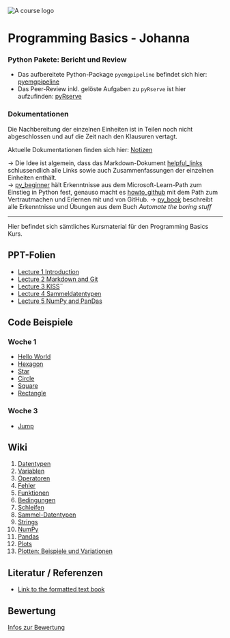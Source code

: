 ![A course logo](logo.png)

# Programming Basics - Johanna

### Python Pakete: Bericht und Review
- Das aufbereitete Python-Package `pyemgpipeline` befindet sich hier: [pyemgpipeline](<EMG Processing>)
- Das Peer-Review inkl. gelöste Aufgaben zu `pyRserve` ist hier aufzufinden: [pyRserve](pyRserve)


### Dokumentationen
Die Nachbereitung der einzelnen Einheiten ist in Teilen noch nicht abgeschlossen und auf die Zeit nach den Klausuren vertagt.

Aktuelle Dokumentationen finden sich hier: [Notizen](notes/helpful_links.md)  

&rarr; Die Idee ist algemein, dass das Markdown-Dokument [helpful_links](notes/helpful_links.md) schlussendlich alle Links sowie auch Zusammenfassungen der einzelnen Einheiten enthält.  
&rarr; [py_beginner](notes/py_beginner.md) hält Erkenntnisse aus dem Microsoft-Learn-Path zum Einstieg in Python fest, genauso macht es [howto_github](notes/howto_github.md) mit dem Path zum Vertrautmachen und Erlernen mit und von GitHub. 
&rarr; [py_book](notes/py_book.md) beschreibt alle Erkenntnisse und Übungen aus dem Buch *Automate the boring stuff*

---


Hier befindet sich sämtliches Kursmaterial für den Programming Basics Kurs.

## PPT-Folien

* [Lecture 1 Introduction](docs/slides/001_Intro.pptx)
* [Lecture 2 Markdown and Git](docs/slides/002_Markdown_Git.pptx)
* [Lecture 3 KISS](docs/slides/003_Kiss.pptx)¨
* [Lecture 4 Sammeldatentypen](docs/slides/004_Testing_Sammeldatentypen.pptx)
* [Lecture 5 NumPy and PanDas](docs/slides/005_NumPy_pandas.pptx)

## Code Beispiele

### Woche 1

* [Hello World](code/hello_world.py)
* [Hexagon](code/hexagon.py)
* [Star](code/star.py)
* [Circle](code/circle.py)
* [Square](code/square.py)
* [Rectangle](code/rectangle.py)

### Woche 3

* [Jump](code/jump.py)

## Wiki

1. [Datentypen](wiki/001_datatypes.md)
2. [Variablen](wiki/002_variables.md)
3. [Operatoren](wiki/003_operators.md)
4. [Fehler](wiki/004_errors.md)
5. [Funktionen](wiki/101_functions.md)
6. [Bedingungen](wiki/102_conditions.md)
7. [Schleifen](wiki/103_loops.md)
8. [Sammel-Datentypen](wiki/104_collection-datatypes.md)
9. [Strings](wiki/105_strings.md)
10. [NumPy](wiki/201_numpy.md)
11. [Pandas](wiki/301_pandas.md)
12. [Plots](wiki/401_plots.md)
13. [Plotten: Beispiele und Variationen](wiki/402_plot_examples.md)

## Literatur / Referenzen

* [Link to the formatted text book](docs/lecture-book-sections/index.html)

## Bewertung

[Infos zur Bewertung](docs/bewertung.md)
